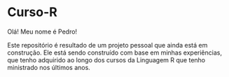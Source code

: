 # Curso-R

Olá! Meu nome é Pedro!

Este repositório é resultado de um projeto pessoal que ainda está em construção. Ele está sendo construído com base em minhas experiências, que tenho adquirido ao longo dos cursos da Linguagem R que tenho ministrado nos últimos anos.
